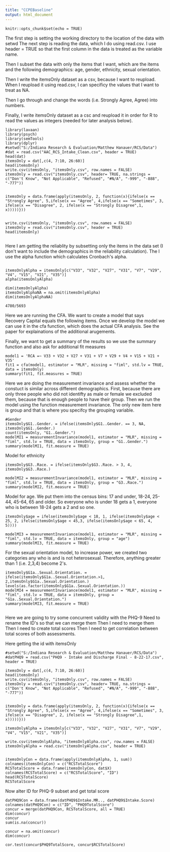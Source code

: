 ```yaml
---
title: "CCPEBaseline"
output: html_document
---
```


```{r setup, include=FALSE}
knitr::opts_chunk$set(echo = TRUE)
```
The first step is setting the working directory to the location of the data with setwd
The next step is reading the data, which I do using read.csv.  I use header = TRUE so that the first column in the data is treated as the variable name.

Then I subset the data with only the items that I want, which are the items and the following demographics: age, gender, ethnicity, sexual orientation.

Then I write the itemsOnly dataset as a csv, because I want to reupload.  When I reupload it using read.csv, I can specificy the values that I want to treat as NA. 

Then I go through and change the words (i.e. Strongly Agree, Agree) into numbers.

Finally, I write itemsOnly dataset as a csc and reupload it in order for R to read the values as integers (needed for later analysis below).
```{r}
library(lavaan)
library(psych)
library(semTools)
library(dplyr)
#setwd("S:/Indiana Research & Evaluation/Matthew Hanauer/RCS/Data")
#dat = read.csv("AAC_RCS_Intake_Clean.csv", header = TRUE)
head(dat)
itemsOnly = dat[,c(4, 7:10, 26:60)]
head(itemsOnly)
write.csv(itemsOnly, "itemsOnly.csv", row.names = FALSE)
itemsOnly = read.csv("itemsOnly.csv", header= TRUE, na.strings = c("Don't Know", "Not Applicable", "Refused", "#N/A", "-999", "-888", "-777"))


itemsOnly = data.frame(apply(itemsOnly, 2, function(x){ifelse(x == "Strongly Agree", 5,ifelse(x == "Agree", 4,ifelse(x == "Sometimes", 3, ifelse(x == "Disagree", 2, ifelse(x == "Strongly Disagree",1, x)))))}))


write.csv(itemsOnly, "itemsOnly.csv", row.names = FALSE)
itemsOnly = read.csv("itemsOnly.csv", header = TRUE)
head(itemsOnly)


```
Here I am getting the reliablity by subsetting only the items in the data set (I don't want to include the demographics in the reliability calculation).  The I use the alpha function which calculates Cronbach's alpha.    
```{r}

itemsOnlyAlpha = itemsOnly[c("V33", "V32", "V27", "V31", "V7", "V29", "V4", "V15", "V21", "V35")]
alpha(itemsOnlyAlpha)

dim(itemsOnlyAlpha)
itemsOnlyAlphaNA = na.omit(itemsOnlyAlpha)
dim(itemsOnlyAlphaNA)

4780/5693
```

Here we are running the CFA.  We want to create a model that says Recovery Capital equals the following items.  Once we develop the model we can use it in the cfa function, which does the actual CFA analysis.  See the paper for explainations of the additional arugements.

Finally, we want to get a summary of the results so we use the summary function and also ask for additional fit measures
```{r}
model1 = 'RCA =~ V33 + V32 + V27 + V31 + V7 + V29 + V4 + V15 + V21 + V35'
fit1 = cfa(model1, estimator = "MLR", missing = "fiml", std.lv = TRUE, data = itemsOnly)
summary(fit1, fit.measures = TRUE)
```
Here we are doing the measurement invariance and assess whether the constuct is similar across different demographics.  First, because there are only three people who did not identifty as male or female we excluded them, because that is enough people to have their group.  Then we run the model using the function measurement invariance.  The only new item here is group and that is where you specifcy the grouping variable.
```{r}
#Gender
itemsOnly$G1..Gender. = ifelse(itemsOnly$G1..Gender. == 3, NA, itemsOnly$G1..Gender.)
count(itemsOnly, "G1..Gender.")
modelMI1 = measurementInvariance(model1, estimator = "MLR", missing = "fiml", std.lv = TRUE, data = itemsOnly, group = "G1..Gender.")
summary(modelMI1, fit.measure = TRUE)

```
Model for ethnicity
```{r}
itemsOnly$G3..Race. = ifelse(itemsOnly$G3..Race. > 3, 4, itemsOnly$G3..Race.)

modelMI2 = measurementInvariance(model1, estimator = "MLR", missing = "fiml", std.lv = TRUE, data = itemsOnly, group = "G3..Race.")
summary(modelMI2, fit.measure = TRUE)

```
Model for age.  We put them into the census bins: 17 and under, 18-24, 25-44, 45-64, 65 and older.  So everyone who is under 18 gets a 1, everyone who is between 18-24 gets a 2 and so one.
```{r}
itemsOnly$age = ifelse(itemsOnly$age < 18, 1, ifelse(itemsOnly$age < 25, 2, ifelse(itemsOnly$age < 45,3, ifelse(itemsOnly$age < 65, 4, 5))))

modelMI3 = measurementInvariance(model1, estimator = "MLR", missing = "fiml", std.lv = TRUE, data = itemsOnly, group = "age")
summary(modelMI3, fit.measure = TRUE)

```
For the sexual orientation model, to increase power, we created two categories any who is and is not heterosexual.  Therefore, anything greater than 1 (i.e. 2,3,4) become 2's.
```{r}
itemsOnly$G1a..Sexual.Orientation. = ifelse(itemsOnly$G1a..Sexual.Orientation.>1, 2,itemsOnly$G1a..Sexual.Orientation.)
levels(as.factor(itemsOnly$G1a..Sexual.Orientation.))
modelMI4 = measurementInvariance(model1, estimator = "MLR", missing = "fiml", std.lv = TRUE, data = itemsOnly, group = "G1a..Sexual.Orientation.")
summary(modelMI3, fit.measure = TRUE)


```
Here we are going to try some concurrent validity with the PHQ-9
Need to rename the ID's so that we can merge them
Then I need to merge them
Then I need to create total scores
Then I need to get correlation between total scores of both assessments.

Here getting the id with itemsOnly
```{r}
#setwd("S:/Indiana Research & Evaluation/Matthew Hanauer/RCS/Data")
#datPHQ9 = read.csv("PHQ9 - Intake and Discharge Final - 8-22-17.csv", header = TRUE)

itemsOnly = dat[,c(4, 7:10, 26:60)]
head(itemsOnly)
write.csv(itemsOnly, "itemsOnly.csv", row.names = FALSE)
itemsOnly = read.csv("itemsOnly.csv", header= TRUE, na.strings = c("Don't Know", "Not Applicable", "Refused", "#N/A", "-999", "-888", "-777"))


itemsOnly = data.frame(apply(itemsOnly, 2, function(x){ifelse(x == "Strongly Agree", 5,ifelse(x == "Agree", 4,ifelse(x == "Sometimes", 3, ifelse(x == "Disagree", 2, ifelse(x == "Strongly Disagree",1, x)))))}))

itemsOnlyAlpha = itemsOnly[c("V33", "V32", "V27", "V31", "V7", "V29", "V4", "V15", "V21", "V35")]

write.csv(itemsOnlyAlpha, "itemsOnlyAlpha.csv", row.names = FALSE)
itemsOnlyAlpha = read.csv("itemsOnlyAlpha.csv", header = TRUE)


itemsOnlyCon = data.frame(apply(itemsOnlyAlpha, 1, sum))
colnames(itemsOnlyCon) = c("RCSTotalScore")
RCSTotalScore = data.frame(itemsOnlyCon, dat$X)
colnames(RCSTotalScore) = c("RCSTotalScore", "ID")
head(RCSTotalScore)
RCSTotalScore
```
Now alter ID for PHQ-9 subset and get total score
```{r}
datPHQ9Con = data.frame(datPHQ9$Intake.MR.., datPHQ9$Intake.Score)
colnames(datPHQ9Con) = c("ID", "PHQ9TotalScore")
concur = merge(datPHQ9Con, RCSTotalScore, all = TRUE)
dim(concur)
concur
sum(is.na(concur))

concur = na.omit(concur)
dim(concur)

cor.test(concur$PHQ9TotalScore, concur$RCSTotalScore)
```



